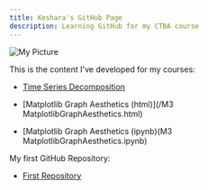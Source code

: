 ```yaml
---
title: Keshara's GitHub Page
description: Learning GitHub for my CTBA course
---
```


![My Picture](/pics/pareto.jpg)

This is the content I've developed for my courses:

- [Time Series Decomposition](/timeseries/index.md)

- [Matplotlib Graph Aesthetics (html)](/M3 MatplotlibGraphAesthetics.html)

- [Matplotlib Graph Aesthetics (ipynb)(M3 MatplotlibGraphAesthetics.ipynb)

My first GitHub Repository:

- [First Repository](https://github.com/kcouther/sample1)

